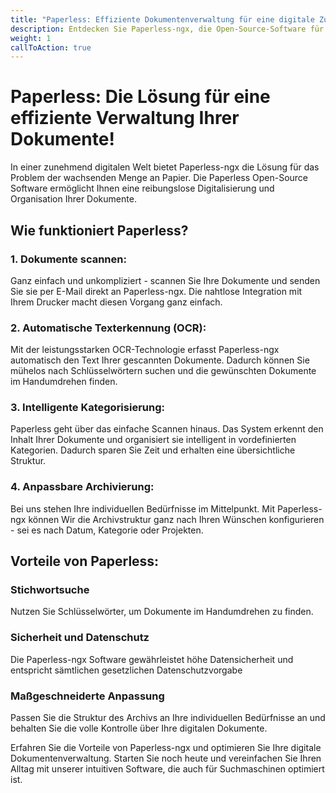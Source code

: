 ```yaml
---
title: "Paperless: Effiziente Dokumentenverwaltung für eine digitale Zukunft"
description: Entdecken Sie Paperless-ngx, die Open-Source-Software für die mühelose Digitalisierung und intelligente Dokumentenorganisation. Scannen, suchen und sicher aufbewahren - optimieren Sie Ihre Abläufe noch heute.
weight: 1
callToAction: true
---
```


# Paperless: Die Lösung für eine effiziente Verwaltung Ihrer Dokumente!

In einer zunehmend digitalen Welt bietet Paperless-ngx die Lösung für das Problem der wachsenden Menge an Papier. Die Paperless Open-Source Software ermöglicht Ihnen eine reibungslose Digitalisierung und Organisation Ihrer Dokumente.

## Wie funktioniert Paperless?

### 1. Dokumente scannen:
Ganz einfach und unkompliziert - scannen Sie Ihre Dokumente und senden Sie sie per E-Mail direkt an Paperless-ngx. Die nahtlose Integration mit Ihrem Drucker macht diesen Vorgang ganz einfach.

### 2. Automatische Texterkennung (OCR):
Mit der leistungsstarken OCR-Technologie erfasst Paperless-ngx automatisch den Text Ihrer gescannten Dokumente. Dadurch können Sie mühelos nach Schlüsselwörtern suchen und die gewünschten Dokumente im Handumdrehen finden.

### 3. Intelligente Kategorisierung:
Paperless geht über das einfache Scannen hinaus. Das System erkennt den Inhalt Ihrer Dokumente und organisiert sie intelligent in vordefinierten Kategorien. Dadurch sparen Sie Zeit und erhalten eine übersichtliche Struktur.

### 4. Anpassbare Archivierung:
Bei uns stehen Ihre individuellen Bedürfnisse im Mittelpunkt. Mit Paperless-ngx können Wir die Archivstruktur ganz nach Ihren Wünschen konfigurieren - sei es nach Datum, Kategorie oder Projekten.

## Vorteile von Paperless:

### Stichwortsuche
Nutzen Sie Schlüsselwörter, um Dokumente im Handumdrehen zu finden.

### Sicherheit und Datenschutz
Die Paperless-ngx Software gewährleistet höhe Datensicherheit und entspricht sämtlichen gesetzlichen Datenschutzvorgabe

### Maßgeschneiderte Anpassung 
Passen Sie die Struktur des Archivs an Ihre individuellen Bedürfnisse an und behalten Sie die volle Kontrolle über Ihre digitalen Dokumente.

Erfahren Sie die Vorteile von Paperless-ngx und optimieren Sie Ihre digitale Dokumentenverwaltung. Starten Sie noch heute und vereinfachen Sie Ihren Alltag mit unserer intuitiven Software, die auch für Suchmaschinen optimiert ist.
